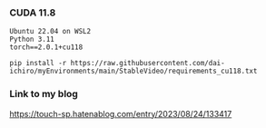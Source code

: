 
### CUDA 11.8

~~~
Ubuntu 22.04 on WSL2
Python 3.11
torch==2.0.1+cu118
~~~

~~~
pip install -r https://raw.githubusercontent.com/dai-ichiro/myEnvironments/main/StableVideo/requirements_cu118.txt
~~~
### Link to my blog
https://touch-sp.hatenablog.com/entry/2023/08/24/133417
